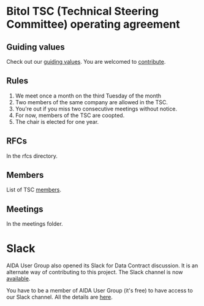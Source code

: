#  Bitol TSC (Technical Steering Committee) operating agreement

## Guiding values

Check out our [guiding values](guiding-values.md). You are welcomed to [contribute](CONTRIBUTING.md).

## Rules

1. We meet once a month on the third Tuesday of the month 
1. Two members of the same company are allowed in the TSC.
1. You're out if you miss two consecutive meetings without notice.
1. For now, members of the TSC are coopted.
1. The chair is elected for one year.

## RFCs

In the rfcs directory.

## Members

List of TSC [members](MEMBERS.md).

## Meetings

In the meetings folder.

# Slack

AIDA User Group also opened its Slack for Data Contract discussion. It is an alternate way of contributing to this project. The Slack channel is now [available](https://aidaug.slack.com/archives/C05UZRSBKLY).

You have to be a member of AIDA User Group (it's free) to have access to our Slack channel. All the details are [here](https://aidausergroup.org/welcome/).
